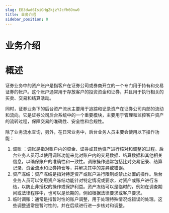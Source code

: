 ```yaml
---
slug: EB3dwd6IsiGHgZkjzYJcfh6Onw0
title: 业务介绍
sidebar_position: 0
---
```



# 业务介绍


# 概述


证券业务中的资产账户是指客户在证券公司或券商开立的一个专门用于持有和交易证券的帐户。这个账户通常用于存放客户的投资资金和证券，并且用于执行相关的买卖、交易和结算活动。


同时，证券业务下的后台资产流水主要用于追踪和记录资产在证券公司内部的流动和流向。它是证券公司后台系统中的一个重要模块，主要用于管理和监控客户资产的流转过程，保障交易的准确性、安全性和合规性。


除了业务流水查询，另外，在日常业务中，后台业务人员主要会使用以下操作功能：

1. 调账 ：调账是指对账户内的资金、证券或其他资产进行核对和调整的过程。后台业务人员可以使用调账功能来比对账户内的交易数据、结算数据和其他相关信息，以确保账户的准确性和一致性。调账操作通常包括比对交易记录、结算记录、资金流水和证券持仓等，并解决其中的差异或错误。
2. 资产冻结：资产冻结是指对特定资产或账户进行限制或禁止处置的操作。后台业务人员可以使用资产冻结功能针对特定情况或要求，对资产或账户进行冻结，以防止非授权的操作或保护利益。资产冻结可以是临时的，例如在调查期间或法律程序中，也可以是长期的，例如根据法律要求或客户要求。
3. 临时调账：通常是指暂时性的账户调整，用于处理特殊情况或错误的处理。这些调整通常是暂时性的，并在后续进行进一步核对和调整。
